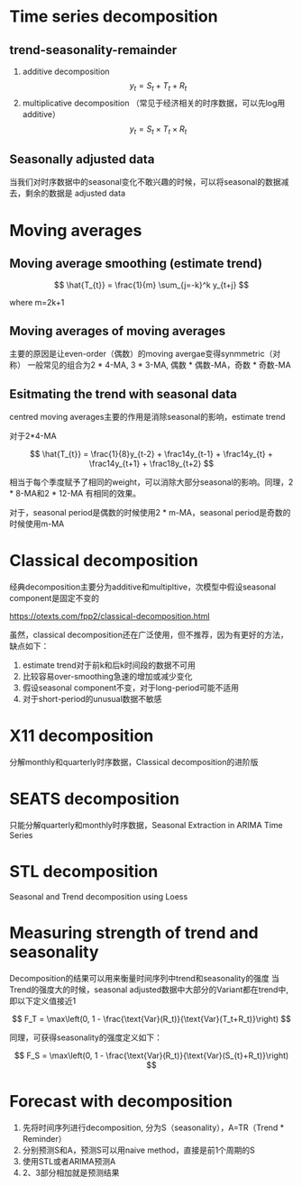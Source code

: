 # Time series decomposition

## trend-seasonality-remainder

1. additive decomposition
$$ y_{t} = S_{t} + T_{t} + R_t $$
2. multiplicative decomposition （常见于经济相关的时序数据，可以先log用additive）
$$ y_{t} = S_{t} \times T_{t} \times R_t $$

## Seasonally adjusted data

当我们对时序数据中的seasonal变化不敢兴趣的时候，可以将seasonal的数据减去，剩余的数据是
adjusted data

# Moving averages

## Moving average smoothing (estimate trend)

$$ \hat{T_{t}} = \frac{1}{m} \sum_{j=-k}^k y_{t+j} $$

where m=2k+1

## Moving averages of moving averages

主要的原因是让even-order（偶数）的moving avergae变得synmmetric（对称）
一般常见的组合为2 * 4-MA, 3 * 3-MA, 偶数 * 偶数-MA，奇数 * 奇数-MA

## Esitmating the trend with seasonal data

centred moving averages主要的作用是消除seasonal的影响，estimate trend

对于2*4-MA

$$ \hat{T_{t}} = \frac{1}{8}y_{t-2} + \frac14y_{t-1} +
    \frac14y_{t} + \frac14y_{t+1} + \frac18y_{t+2} $$

相当于每个季度赋予了相同的weight，可以消除大部分seasonal的影响。同理，2 * 8-MA和2 * 12-MA
有相同的效果。

对于，seasonal period是偶数的时候使用2 * m-MA，seasonal period是奇数的时候使用m-MA

# Classical decomposition

经典decomposition主要分为additive和multipltive，次模型中假设seasonal component是固定不变的

https://otexts.com/fpp2/classical-decomposition.html

虽然，classical decomposition还在广泛使用，但不推荐，因为有更好的方法，缺点如下：

1. estimate trend对于前k和后k时间段的数据不可用
2. 比较容易over-smoothing急速的增加或减少变化
3. 假设seasonal component不变，对于long-period可能不适用
4. 对于short-period的unusual数据不敏感

# X11 decomposition

分解monthly和quarterly时序数据，Classical decomposition的进阶版

# SEATS decomposition

只能分解quarterly和monthly时序数据，Seasonal Extraction in ARIMA Time Series

# STL decomposition

Seasonal and Trend decomposition using Loess

# Measuring strength of trend and seasonality

Decomposition的结果可以用来衡量时间序列中trend和seasonality的强度
当Trend的强度大的时候，seasonal adjusted数据中大部分的Variant都在trend中,即以下定义值接近1

$$ F_T = \max\left(0, 1 - \frac{\text{Var}(R_t)}{\text{Var}(T_t+R_t)}\right) $$

同理，可获得seasonality的强度定义如下：

$$ F_S = \max\left(0, 1 - \frac{\text{Var}(R_t)}{\text{Var}(S_{t}+R_t)}\right) $$

# Forecast with decomposition

1. 先将时间序列进行decomposition, 分为S（seasonality），A=TR（Trend * Reminder）
2. 分别预测S和A，预测S可以用naive method，直接是前1个周期的S
3. 使用STL或者ARIMA预测A
4. 2、3部分相加就是预测结果
